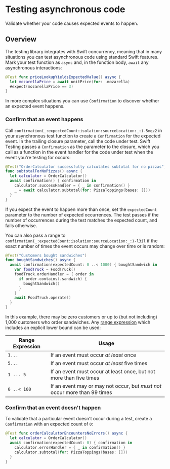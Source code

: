 # Testing asynchronous code

<!--
This source file is part of the Swift.org open source project

Copyright (c) 2024 Apple Inc. and the Swift project authors
Licensed under Apache License v2.0 with Runtime Library Exception

See https://swift.org/LICENSE.txt for license information
See https://swift.org/CONTRIBUTORS.txt for Swift project authors
-->

Validate whether your code causes expected events to happen.

## Overview

The testing library integrates with Swift concurrency, meaning that in many
situations you can test asynchronous code using standard Swift
features.  Mark your test function as `async` and, in the function
body, `await` any asynchronous interactions:

```swift
@Test func priceLookupYieldsExpectedValue() async {
  let mozarellaPrice = await unitPrice(for: .mozarella)
  #expect(mozarellaPrice == 3)
}
```

In more complex situations you can use ``Confirmation`` to discover whether an
expected event happens.

### Confirm that an event happens

Call ``confirmation(_:expectedCount:isolation:sourceLocation:_:)-5mqz2`` in your
asynchronous test function to create a `Confirmation` for the expected event. In
the trailing closure parameter, call the code under test. Swift Testing passes a
`Confirmation` as the parameter to the closure, which you call as a function in
the event handler for the code under test when the event you're testing for
occurs:

```swift
@Test("OrderCalculator successfully calculates subtotal for no pizzas")
func subtotalForNoPizzas() async {
  let calculator = OrderCalculator()
  await confirmation() { confirmation in
    calculator.successHandler = { _ in confirmation() }
    _ = await calculator.subtotal(for: PizzaToppings(bases: []))
  }
}
```

If you expect the event to happen more than once, set the
`expectedCount` parameter to the number of expected occurrences. The
test passes if the number of occurrences during the test matches the
expected count, and fails otherwise.

You can also pass a range to ``confirmation(_:expectedCount:isolation:sourceLocation:_:)-l3il``
if the exact number of times the event occurs may change over time or is random:

```swift
@Test("Customers bought sandwiches")
func boughtSandwiches() async {
  await confirmation(expectedCount: 0 ..< 1000) { boughtSandwich in
    var foodTruck = FoodTruck()
    foodTruck.orderHandler = { order in
      if order.contains(.sandwich) {
        boughtSandwich()
      }
    }
    await FoodTruck.operate()
  }
}
```

In this example, there may be zero customers or up to (but not including) 1,000
customers who order sandwiches. Any [range expression](https://developer.apple.com/documentation/swift/rangeexpression)
which includes an explicit lower bound can be used:

| Range Expression | Usage |
|-|-|
| `1...` | If an event must occur _at least_ once |
| `5...` | If an event must occur _at least_ five times |
| `1 ... 5` | If an event must occur at least once, but not more than five times |
| `0 ..< 100` | If an event may or may not occur, but _must not_ occur more than 99 times |

### Confirm that an event doesn't happen

To validate that a particular event doesn't occur during a test,
create a `Confirmation` with an expected count of `0`:

```swift
@Test func orderCalculatorEncountersNoErrors() async {
  let calculator = OrderCalculator()
  await confirmation(expectedCount: 0) { confirmation in
    calculator.errorHandler = { _ in confirmation() }
    calculator.subtotal(for: PizzaToppings(bases: []))
  }
}
```
